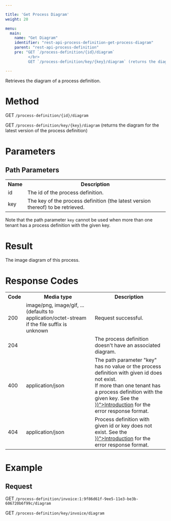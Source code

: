 ```yaml
---

title: 'Get Process Diagram'
weight: 20

menu:
  main:
    name: "Get Diagram"
    identifier: "rest-api-process-definition-get-process-diagram"
    parent: "rest-api-process-definition"
    pre: "GET `/process-definition/{id}/diagram`
          </br>
          GET `/process-definition/key/{key}/diagram` (returns the diagram for the latest version of the process definition)"

---
```


Retrieves the diagram of a process definition.


# Method

GET `/process-definition/{id}/diagram`

GET `/process-definition/key/{key}/diagram` (returns the diagram for the latest version of the process definition)


# Parameters

## Path Parameters

<table class="table table-striped">
  <tr>
    <th>Name</th>
    <th>Description</th>
  </tr>
  <tr>
    <td>id</td>
    <td>The id of the process definition.</td>
  </tr>
  <tr>
    <td>key</td>
    <td>The key of the process definition (the latest version thereof) to be retrieved.</td>
  </tr>
</table>

Note that the path parameter `key` cannot be used when more than one tenant has a process definition with the given key.

# Result

The image diagram of this process.

# Response Codes

<table class="table table-striped">
  <tr>
    <th>Code</th>
    <th>Media type</th>
    <th>Description</th>
  </tr>
  <tr>
    <td>200</td>
    <td>image/png, image/gif, ... (defaults to application/octet-stream if the file suffix is unknown</td>
    <td>Request successful.</td>
  </tr>
  <tr>
    <td>204</td>
    <td></td>
    <td>The process definition doesn't have an associated diagram.</td>
  </tr>
  <tr>
    <td>400</td>
    <td>application/json</td>
    <td>The path parameter "key" has no value or the process definition with given id does not exist.<br/>If more than one tenant has a process definition with the given key. See the <a href="{{< relref "reference/rest/overview/index.md#error-handling" >}}">Introduction</a> for the error response format.</td>
  </tr>
  <tr>
    <td>404</td>
    <td>application/json</td>
    <td>Process definition with given id or key does not exist.
        See the <a href="{{< relref "reference/rest/overview/index.md#error-handling" >}}">Introduction</a> for the error response format.</td>
  </tr>
</table>


# Example

## Request

GET `/process-definition/invoice:1:9f86d61f-9ee5-11e3-be3b-606720b6f99c/diagram`

GET `/process-definition/key/invoice/diagram`
